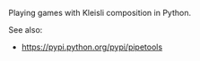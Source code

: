 Playing games with Kleisli composition in Python.

See also:

  - https://pypi.python.org/pypi/pipetools
